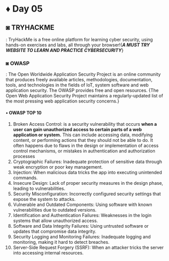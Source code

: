# ♦ Day 05

## ◙ TRYHACKME 
  : TryHackMe is a free online platform for learning cyber security, using hands-on exercises and labs, all through your browser!{***A MUST TRY WEBSITE TO LEARN AND PRACTICE CYBERSECURITY***}


### ◙ OWASP
   : The Open Worldwide Application Security Project is an online community that produces freely available articles, methodologies, documentation, tools, and technologies in the fields of IoT, system software and web application security. The OWASP provides free and open resources. {The Open Web Application Security Project maintains a regularly-updated list of the most pressing web application security concerns.}

#### • OWASP TOP 10

1. Broken Access Control: is a security vulnerability that occurs **when a user can gain unauthorized access to certain parts of a web application or system.** This can include accessing data, modifying content, or performing actions that they should not be able to do. It often happens due to flaws in the design or implementation of access control mechanisms, or mistakes in authentication and authorization processes
2. Cryptographic Failures: Inadequate protection of sensitive data through weak encryption or poor key management.
3. Injection: When malicious data tricks the app into executing unintended commands.
4. Insecure Design: Lack of proper security measures in the design phase, leading to vulnerabilities.
5. Security Misconfiguration: Incorrectly configured security settings that expose the system to attacks.
6. Vulnerable and Outdated Components: Using software with known vulnerabilities due to outdated versions.
7. Identification and Authentication Failures: Weaknesses in the login systems that allow unauthorized access.
8. Software and Data Integrity Failures: Using untrusted software or updates that compromise data integrity.
9. Security Logging and Monitoring Failures: Inadequate logging and monitoring, making it hard to detect breaches.
10. Server-Side Request Forgery (SSRF): When an attacker tricks the server into accessing internal resources.

